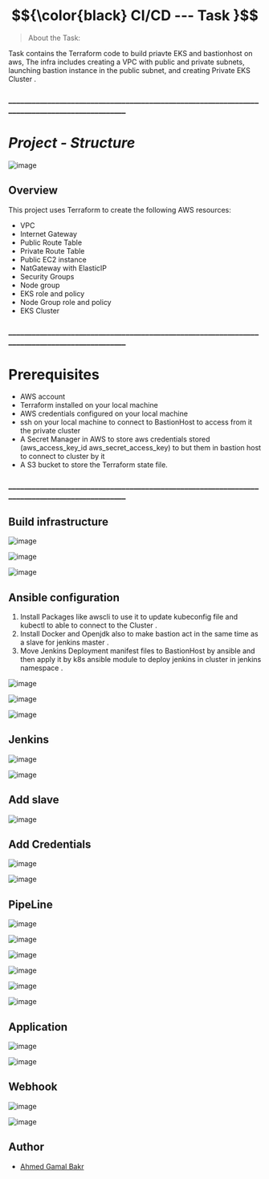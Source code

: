 # $${\color{black} CI/CD  --- Task }$$
> About the Task:

Task contains the Terraform code to build priavte EKS and bastionhost on aws, The infra includes creating a VPC with public and private subnets, launching bastion instance in the public subnet, and creating Private EKS Cluster .

###                    ______________________________________________________________________________________________

# *Project - Structure*

![image](https://github.com/ahmedgamalbakr/Infra/assets/106693415/1ad1487e-8ad8-4d18-9ee1-07d80e1c0420)

## Overview

This project uses Terraform to create the following AWS resources:

- VPC
- Internet Gateway
- Public Route Table
- Private Route Table
- Public EC2 instance
- NatGateway with ElasticIP 
- Security Groups 
- Node group
- EKS role and policy 
- Node Group role and policy 
- EKS Cluster



###                ______________________________________________________________________________________________

# Prerequisites 

- AWS account
- Terraform installed on your local machine
- AWS credentials configured on your local machine
- ssh on your local machine to connect to BastionHost to access from it the private cluster
- A Secret Manager in AWS to store aws credentials stored                                   (aws_access_key_id aws_secret_access_key) to but them in bastion host to connect to cluster by it 
- A S3 bucket to store the Terraform state file. 

###                    ______________________________________________________________________________________________


## Build infrastructure

![image](https://github.com/ahmedgamalbakr/Infra/assets/106693415/66b8e788-c113-4f94-8c04-45e81b8c8e87)

![image](https://github.com/ahmedgamalbakr/Infra/assets/106693415/97740041-dce1-42c9-b030-9c2dbeeb8c3d)

![image](https://github.com/ahmedgamalbakr/Infra/assets/106693415/fa6cfd94-c42f-43f0-a711-eef8d7c8b523)


## Ansible configuration
 
 1. Install Packages like awscli to use it to update kubeconfig file and kubectl to able to connect to the Cluster .
 2. Install Docker and Openjdk also to make bastion act in the same time as a slave for jenkins master .
 3. Move Jenkins Deployment manifest files to BastionHost by ansible and then apply it by k8s ansible module to deploy jenkins in cluster in jenkins namespace .
 


![image](https://github.com/ahmedgamalbakr/Infra/assets/106693415/ff1dff73-d586-4bbf-b8ce-423a8ea9e11f)

![image](https://github.com/ahmedgamalbakr/Infra/assets/106693415/87a7ecb8-646e-4723-864b-390747ef5dd8)

![image](https://github.com/ahmedgamalbakr/Infra/assets/106693415/bcf0e6a8-23c4-4972-a3b9-23517d0b7ef4)


## Jenkins 
![image](https://github.com/ahmedgamalbakr/newtest/assets/106693415/dea58c16-b761-4b02-bbf4-583d0c55920e)

![image](https://github.com/ahmedgamalbakr/newtest/assets/106693415/41003134-c634-4fdf-a293-bab9c64e1362)


## Add slave
![image](https://github.com/ahmedgamalbakr/newtest/assets/106693415/fe1fef20-1d4c-4299-a13d-3262f4c1d72a)


## Add Credentials
![image](https://github.com/ahmedgamalbakr/newtest/assets/106693415/d4240d8d-f923-4ffb-8610-a4063dfb2282)

![image](https://github.com/ahmedgamalbakr/newtest/assets/106693415/04643397-e2dc-41af-ba6b-6848c20a59a3)



## PipeLine
![image](https://github.com/ahmedgamalbakr/newtest/assets/106693415/f4591fbc-defe-423a-b3c7-7f2353627ea7)

![image](https://github.com/ahmedgamalbakr/newtest/assets/106693415/5ea69796-9bbc-44a7-9d85-8c3f45074926)

![image](https://github.com/ahmedgamalbakr/newtest/assets/106693415/2dda1227-3998-4729-a5e2-4f966c3547fc)

![image](https://github.com/ahmedgamalbakr/newtest/assets/106693415/9b91f038-2ca4-404c-bb81-5aa3ccf66fe7)

![image](https://github.com/ahmedgamalbakr/newtest/assets/106693415/b6eedd3f-6947-45c0-8f97-dfe8515fc5fd)

![image](https://github.com/ahmedgamalbakr/newtest/assets/106693415/61201c08-d54c-47d3-befc-72dbb8e2ed18)


## Application
![image](https://github.com/ahmedgamalbakr/newtest/assets/106693415/a9b7bf50-ae2b-4149-ba50-f78a7542a0af)

![image](https://github.com/ahmedgamalbakr/newtest/assets/106693415/acf738e2-fca6-4420-94d2-d18e9f20038c)


## Webhook

![image](https://github.com/ahmedgamalbakr/newtest/assets/106693415/9dda762a-8ea1-4495-ad79-a091411d2881)

![image](https://github.com/ahmedgamalbakr/newtest/assets/106693415/d47f0bfb-6cb9-42c1-b3b7-ed255bf8e9df)


## Author

- [Ahmed Gamal Bakr ](https://www.linkedin.com/in/ahmed-gamal-509218149/)








